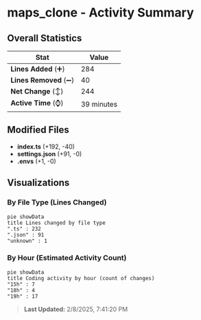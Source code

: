 # maps_clone - Activity Summary 

## Overall Statistics

| Stat                   | Value                                                             |
| ---------------------- | ----------------------------------------------------------------- |
| **Lines Added** (➕)   | 284                                          |
| **Lines Removed** (➖) | 40                                        |
| **Net Change** (↕)    | 244                |
| **Active Time** (⌚)   | 39 minutes |


## Modified Files
- **index.ts** (+192, -40)
- **settings.json** (+91, -0)
- **.envs** (+1, -0)

## Visualizations

### By File Type (Lines Changed)

```mermaid
pie showData
title Lines changed by file type
".ts" : 232
".json" : 91
"unknown" : 1
```

### By Hour (Estimated Activity Count)

```mermaid
pie showData
title Coding activity by hour (count of changes)
"15h" : 7
"18h" : 4
"19h" : 17
```


> **Last Updated:** 2/8/2025, 7:41:20 PM